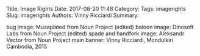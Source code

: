 Title: Image Rights
Date: 2017-08-20 11:48
Category:
Tags: imagerights
Slug: imagerights
Authors: Vinny Ricciardi
Summary:

bug image: Musaplated from Noun Project (edited)
baloon image: Dinosoft Labs from Noun Project (edited)
spade and handfork image: Aleksandr Vector from Noun Project
main banner: Vinny Ricciardi, Mondulkiri Cambodia, 2015

